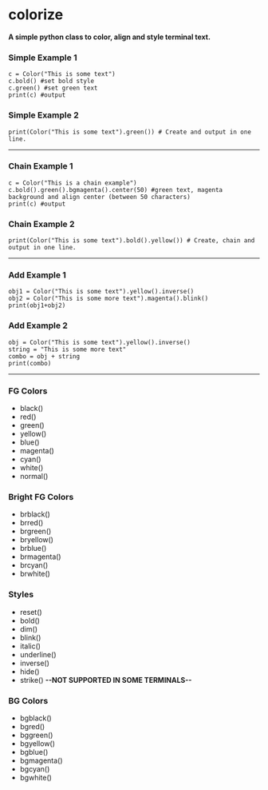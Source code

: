 # colorize
__A simple python class to color, align and style terminal text.__



### Simple Example 1

```
c = Color("This is some text")
c.bold() #set bold style
c.green() #set green text
print(c) #output
```

### Simple Example 2

```
print(Color("This is some text").green()) # Create and output in one line.
```

---

### Chain Example 1

```
c = Color("This is a chain example")
c.bold().green().bgmagenta().center(50) #green text, magenta background and align center (between 50 characters)
print(c) #output
```

### Chain Example 2

```
print(Color("This is some text").bold().yellow()) # Create, chain and output in one line.
```

---

### Add Example 1

```
obj1 = Color("This is some text").yellow().inverse()
obj2 = Color("This is some more text").magenta().blink()
print(obj1+obj2)
```

### Add Example 2

```
obj = Color("This is some text").yellow().inverse()
string = "This is some more text"
combo = obj + string
print(combo)
```

---

### FG Colors

- black()
- red()
- green()
- yellow()
- blue()
- magenta()
- cyan()
- white()
- normal()

### Bright FG Colors

- brblack()
- brred()
- brgreen()
- bryellow()
- brblue()
- brmagenta()
- brcyan()
- brwhite()

### Styles

- reset()
- bold()
- dim()
- blink()
- italic()
- underline()
- inverse()
- hide()
- strike() __--NOT SUPPORTED IN SOME TERMINALS--__

### BG Colors

- bgblack()
- bgred()
- bggreen()
- bgyellow()
- bgblue()
- bgmagenta()
- bgcyan()
- bgwhite()





